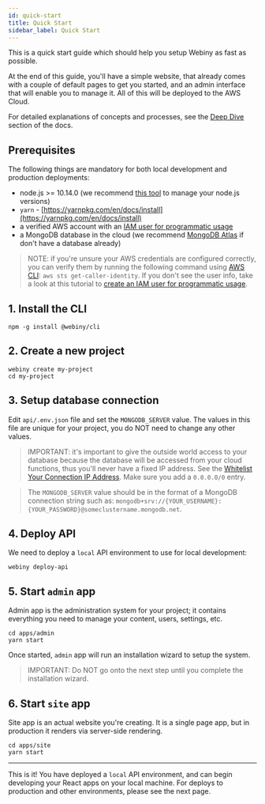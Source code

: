 ```yaml
---
id: quick-start
title: Quick Start
sidebar_label: Quick Start
---
```


This is a quick start guide which should help you setup Webiny as fast as possible. 

At the end of this guide, you'll have a simple website, that already comes with a couple of default pages to get you started, and an admin interface that will enable you to manage it. All of this will be deployed to the AWS Cloud. 

For detailed explanations of concepts and processes, see the [Deep Dive](/docs/deep-dive/project-structure) section of the docs.

## Prerequisites

The following things are mandatory for both local development and production deployments:

- node.js >= 10.14.0 (we recommend [this tool](https://www.npmjs.com/package/n) to manage your node.js versions)
- `yarn` - [https://yarnpkg.com/en/docs/install](https://yarnpkg.com/en/docs/install)
- a verified AWS account with an [IAM user for programmatic usage](https://www.youtube.com/watch?v=tgb_MRVylWw)
- a MongoDB database in the cloud (we recommend [MongoDB Atlas](https://docs.atlas.mongodb.com/getting-started/) if don't have a database already)

> NOTE: if you're unsure your AWS credentials are configured correctly, you can verify them by running the following command using [AWS CLI](https://aws.amazon.com/cli/): `aws sts get-caller-identity`. If you don't see the user info, take a look at this tutorial to [create an IAM user for programmatic usage](https://www.youtube.com/watch?v=tgb_MRVylWw).

## 1. Install the CLI

```
npm -g install @webiny/cli
```

## 2. Create a new project

```
webiny create my-project
cd my-project
```

## 3. Setup database connection

Edit `api/.env.json` file and set the `MONGODB_SERVER` value. The values in this file are unique for your project, you do NOT need to change any other values.

> IMPORTANT: it's important to give the outside world access to your database because the database will be accessed from your cloud functions, thus you'll never have a fixed IP address. See the [Whitelist Your Connection IP Address](https://docs.atlas.mongodb.com/getting-started/#whitelist-your-connection-ip-address). Make sure you add a `0.0.0.0/0` entry.

> The `MONGODB_SERVER` value should be in the format of a MongoDB connection string such as: 
>`mongodb+srv://{YOUR_USERNAME}:{YOUR_PASSWORD}@someclustername.mongodb.net`.

## 4. Deploy API

We need to deploy a `local` API environment to use for local development:

```
webiny deploy-api
```

## 5. Start `admin` app

Admin app is the administration system for your project; it contains everything you need to manage your content, users, settings, etc.

```
cd apps/admin
yarn start
```

Once started, `admin` app will run an installation wizard to setup the system.

> IMPORTANT: Do NOT go onto the next step until you complete the installation wizard.

## 6. Start `site` app

Site app is an actual website you're creating. It is a single page app, but in production it renders via server-side rendering.

```
cd apps/site
yarn start
```

---

This is it! You have deployed a `local` API environment, and can begin developing your React apps on your local machine. For deploys to production and other environments, please see the next page.
